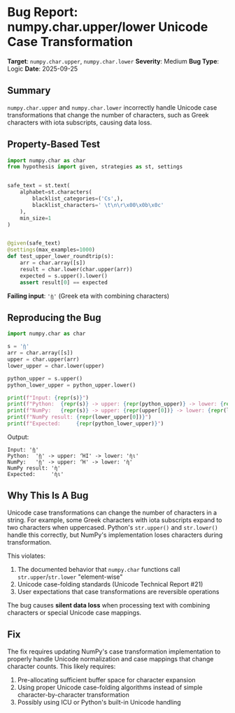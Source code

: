 # Bug Report: numpy.char.upper/lower Unicode Case Transformation

**Target**: `numpy.char.upper`, `numpy.char.lower`
**Severity**: Medium
**Bug Type**: Logic
**Date**: 2025-09-25

## Summary

`numpy.char.upper` and `numpy.char.lower` incorrectly handle Unicode case transformations that change the number of characters, such as Greek characters with iota subscripts, causing data loss.

## Property-Based Test

```python
import numpy.char as char
from hypothesis import given, strategies as st, settings


safe_text = st.text(
    alphabet=st.characters(
        blacklist_categories=('Cs',),
        blacklist_characters=' \t\n\r\x00\x0b\x0c'
    ),
    min_size=1
)


@given(safe_text)
@settings(max_examples=1000)
def test_upper_lower_roundtrip(s):
    arr = char.array([s])
    result = char.lower(char.upper(arr))
    expected = s.upper().lower()
    assert result[0] == expected
```

**Failing input**: `'ῂ'` (Greek eta with combining characters)

## Reproducing the Bug

```python
import numpy.char as char

s = 'ῂ'
arr = char.array([s])
upper = char.upper(arr)
lower_upper = char.lower(upper)

python_upper = s.upper()
python_lower_upper = python_upper.lower()

print(f"Input: {repr(s)}")
print(f"Python:  {repr(s)} -> upper: {repr(python_upper)} -> lower: {repr(python_lower_upper)}")
print(f"NumPy:   {repr(s)} -> upper: {repr(upper[0])} -> lower: {repr(lower_upper[0])}")
print(f"NumPy result: {repr(lower_upper[0])}")
print(f"Expected:     {repr(python_lower_upper)}")
```

Output:
```
Input: 'ῂ'
Python:  'ῂ' -> upper: 'ῊΙ' -> lower: 'ὴι'
NumPy:   'ῂ' -> upper: 'Ὴ' -> lower: 'ὴ'
NumPy result: 'ὴ'
Expected:     'ὴι'
```

## Why This Is A Bug

Unicode case transformations can change the number of characters in a string. For example, some Greek characters with iota subscripts expand to two characters when uppercased. Python's `str.upper()` and `str.lower()` handle this correctly, but NumPy's implementation loses characters during transformation.

This violates:
1. The documented behavior that `numpy.char` functions call `str.upper`/`str.lower` "element-wise"
2. Unicode case-folding standards (Unicode Technical Report #21)
3. User expectations that case transformations are reversible operations

The bug causes **silent data loss** when processing text with combining characters or special Unicode case mappings.

## Fix

The fix requires updating NumPy's case transformation implementation to properly handle Unicode normalization and case mappings that change character counts. This likely requires:
1. Pre-allocating sufficient buffer space for character expansion
2. Using proper Unicode case-folding algorithms instead of simple character-by-character transformation
3. Possibly using ICU or Python's built-in Unicode handling